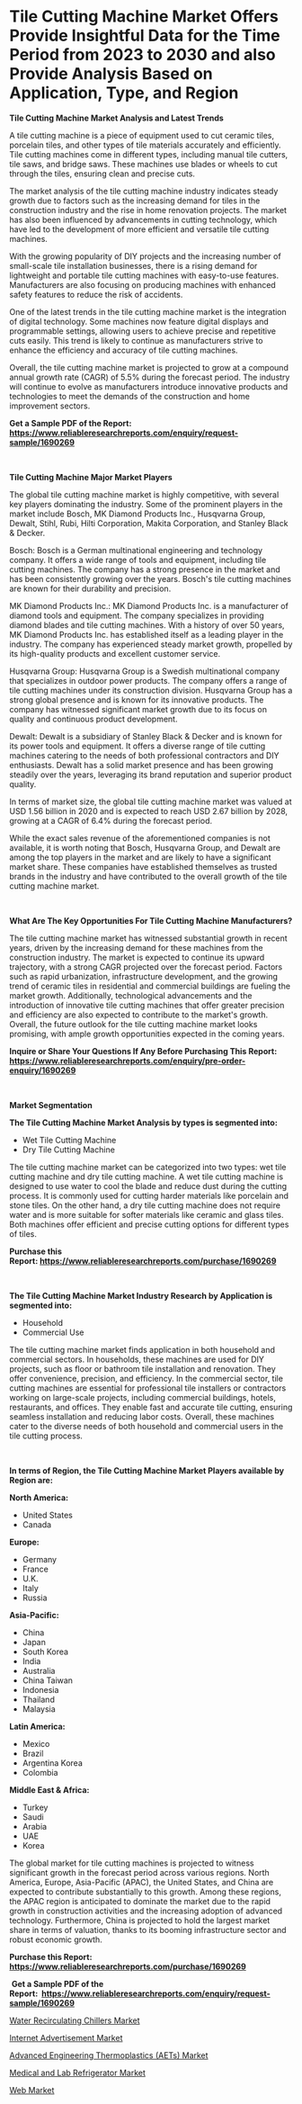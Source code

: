 <p><h1>Tile Cutting Machine Market Offers Provide Insightful Data for the Time Period from 2023 to 2030 and also Provide Analysis Based on Application, Type, and Region</h1></p><p><strong>Tile Cutting Machine Market Analysis and Latest Trends</strong></p>
<p><p>A tile cutting machine is a piece of equipment used to cut ceramic tiles, porcelain tiles, and other types of tile materials accurately and efficiently. Tile cutting machines come in different types, including manual tile cutters, tile saws, and bridge saws. These machines use blades or wheels to cut through the tiles, ensuring clean and precise cuts.</p><p>The market analysis of the tile cutting machine industry indicates steady growth due to factors such as the increasing demand for tiles in the construction industry and the rise in home renovation projects. The market has also been influenced by advancements in cutting technology, which have led to the development of more efficient and versatile tile cutting machines.</p><p>With the growing popularity of DIY projects and the increasing number of small-scale tile installation businesses, there is a rising demand for lightweight and portable tile cutting machines with easy-to-use features. Manufacturers are also focusing on producing machines with enhanced safety features to reduce the risk of accidents.</p><p>One of the latest trends in the tile cutting machine market is the integration of digital technology. Some machines now feature digital displays and programmable settings, allowing users to achieve precise and repetitive cuts easily. This trend is likely to continue as manufacturers strive to enhance the efficiency and accuracy of tile cutting machines.</p><p>Overall, the tile cutting machine market is projected to grow at a compound annual growth rate (CAGR) of 5.5% during the forecast period. The industry will continue to evolve as manufacturers introduce innovative products and technologies to meet the demands of the construction and home improvement sectors.</p></p>
<p><strong>Get a Sample PDF of the Report:&nbsp; <a href="https://www.reliableresearchreports.com/enquiry/request-sample/1690269">https://www.reliableresearchreports.com/enquiry/request-sample/1690269</a></strong></p>
<p>&nbsp;</p>
<p><strong>Tile Cutting Machine Major Market Players</strong></p>
<p><p>The global tile cutting machine market is highly competitive, with several key players dominating the industry. Some of the prominent players in the market include Bosch, MK Diamond Products Inc., Husqvarna Group, Dewalt, Stihl, Rubi, Hilti Corporation, Makita Corporation, and Stanley Black & Decker.</p><p>Bosch: Bosch is a German multinational engineering and technology company. It offers a wide range of tools and equipment, including tile cutting machines. The company has a strong presence in the market and has been consistently growing over the years. Bosch's tile cutting machines are known for their durability and precision.</p><p>MK Diamond Products Inc.: MK Diamond Products Inc. is a manufacturer of diamond tools and equipment. The company specializes in providing diamond blades and tile cutting machines. With a history of over 50 years, MK Diamond Products Inc. has established itself as a leading player in the industry. The company has experienced steady market growth, propelled by its high-quality products and excellent customer service.</p><p>Husqvarna Group: Husqvarna Group is a Swedish multinational company that specializes in outdoor power products. The company offers a range of tile cutting machines under its construction division. Husqvarna Group has a strong global presence and is known for its innovative products. The company has witnessed significant market growth due to its focus on quality and continuous product development.</p><p>Dewalt: Dewalt is a subsidiary of Stanley Black & Decker and is known for its power tools and equipment. It offers a diverse range of tile cutting machines catering to the needs of both professional contractors and DIY enthusiasts. Dewalt has a solid market presence and has been growing steadily over the years, leveraging its brand reputation and superior product quality.</p><p>In terms of market size, the global tile cutting machine market was valued at USD 1.56 billion in 2020 and is expected to reach USD 2.67 billion by 2028, growing at a CAGR of 6.4% during the forecast period.</p><p>While the exact sales revenue of the aforementioned companies is not available, it is worth noting that Bosch, Husqvarna Group, and Dewalt are among the top players in the market and are likely to have a significant market share. These companies have established themselves as trusted brands in the industry and have contributed to the overall growth of the tile cutting machine market.</p></p>
<p>&nbsp;</p>
<p><strong>What Are The Key Opportunities For Tile Cutting Machine Manufacturers?</strong></p>
<p><p>The tile cutting machine market has witnessed substantial growth in recent years, driven by the increasing demand for these machines from the construction industry. The market is expected to continue its upward trajectory, with a strong CAGR projected over the forecast period. Factors such as rapid urbanization, infrastructure development, and the growing trend of ceramic tiles in residential and commercial buildings are fueling the market growth. Additionally, technological advancements and the introduction of innovative tile cutting machines that offer greater precision and efficiency are also expected to contribute to the market's growth. Overall, the future outlook for the tile cutting machine market looks promising, with ample growth opportunities expected in the coming years.</p></p>
<p><strong>Inquire or Share Your Questions If Any Before Purchasing This Report: <a href="https://www.reliableresearchreports.com/enquiry/pre-order-enquiry/1690269">https://www.reliableresearchreports.com/enquiry/pre-order-enquiry/1690269</a></strong></p>
<p>&nbsp;</p>
<p><strong>Market Segmentation</strong></p>
<p><strong>The Tile Cutting Machine Market Analysis by types is segmented into:</strong></p>
<p><ul><li>Wet Tile Cutting Machine</li><li>Dry Tile Cutting Machine</li></ul></p>
<p><p>The tile cutting machine market can be categorized into two types: wet tile cutting machine and dry tile cutting machine. A wet tile cutting machine is designed to use water to cool the blade and reduce dust during the cutting process. It is commonly used for cutting harder materials like porcelain and stone tiles. On the other hand, a dry tile cutting machine does not require water and is more suitable for softer materials like ceramic and glass tiles. Both machines offer efficient and precise cutting options for different types of tiles.</p></p>
<p><strong>Purchase this Report:&nbsp;<a href="https://www.reliableresearchreports.com/purchase/1690269">https://www.reliableresearchreports.com/purchase/1690269</a></strong></p>
<p>&nbsp;</p>
<p><strong>The Tile Cutting Machine Market Industry Research by Application is segmented into:</strong></p>
<p><ul><li>Household</li><li>Commercial Use</li></ul></p>
<p><p>The tile cutting machine market finds application in both household and commercial sectors. In households, these machines are used for DIY projects, such as floor or bathroom tile installation and renovation. They offer convenience, precision, and efficiency. In the commercial sector, tile cutting machines are essential for professional tile installers or contractors working on large-scale projects, including commercial buildings, hotels, restaurants, and offices. They enable fast and accurate tile cutting, ensuring seamless installation and reducing labor costs. Overall, these machines cater to the diverse needs of both household and commercial users in the tile cutting process.</p></p>
<p>&nbsp;</p>
<p><strong>In terms of Region, the Tile Cutting Machine Market Players available by Region are:</strong></p>
<p>
    <p> <strong> North America: </strong>
        <ul>
            <li>United States</li>
            <li>Canada</li>
        </ul>
        </p> 
    <p> <strong> Europe: </strong>
        <ul>
            <li>Germany</li>
            <li>France</li>
            <li>U.K.</li>
            <li>Italy</li>
            <li>Russia</li>
        </ul>
        </p> 
    <p> <strong> Asia-Pacific: </strong>
        <ul>
            <li>China</li>
            <li>Japan</li>
            <li>South Korea</li>
            <li>India</li>
            <li>Australia</li>
            <li>China Taiwan</li>
            <li>Indonesia</li>
            <li>Thailand</li>
            <li>Malaysia</li>
        </ul>
        </p> 
    <p> <strong> Latin America: </strong>
        <ul>
            <li>Mexico</li>
            <li>Brazil</li>
            <li>Argentina Korea</li>
            <li>Colombia</li>
        </ul>
        </p> 
    <p> <strong> Middle East & Africa: </strong>
        <ul>
            <li>Turkey</li>
            <li>Saudi</li>
            <li>Arabia</li>
            <li>UAE</li>
            <li>Korea</li>
        </ul>
    </p>
    </p>
<p><p>The global market for tile cutting machines is projected to witness significant growth in the forecast period across various regions. North America, Europe, Asia-Pacific (APAC), the United States, and China are expected to contribute substantially to this growth. Among these regions, the APAC region is anticipated to dominate the market due to the rapid growth in construction activities and the increasing adoption of advanced technology. Furthermore, China is projected to hold the largest market share in terms of valuation, thanks to its booming infrastructure sector and robust economic growth.</p></p>
<p><strong>Purchase this Report: <a href="https://www.reliableresearchreports.com/purchase/1690269">https://www.reliableresearchreports.com/purchase/1690269</a></strong></p>
<p>&nbsp;<strong>Get a Sample PDF of the Report:&nbsp;&nbsp;<a href="https://www.reliableresearchreports.com/enquiry/request-sample/1690269">https://www.reliableresearchreports.com/enquiry/request-sample/1690269</a></strong></p>
<p><strong></strong></p>
<p><p><a href="https://www.linkedin.com/pulse/water-recirculating-chillers-market-challenges-opportunities-mkuee/">Water Recirculating Chillers Market</a></p><p><a href="https://medium.com/@henrykihn/internet-advertisement-market-size-market-outlook-and-market-forecast-2023-to-2030-06c19b8f0f2d">Internet Advertisement Market</a></p><p><a href="https://www.linkedin.com/pulse/advanced-engineering-thermoplastics-aets-market-insights-wd1ef/">Advanced Engineering Thermoplastics (AETs) Market</a></p><p><a href="https://www.linkedin.com/pulse/decoding-medical-lab-refrigerator-market-deep-dive-latest-b3pff/">Medical and Lab Refrigerator Market</a></p><p><a href="https://medium.com/@jacesipes1996/web-market-the-key-to-successful-business-strategy-forecast-till-2030-9da01410127c">Web Market</a></p></p>